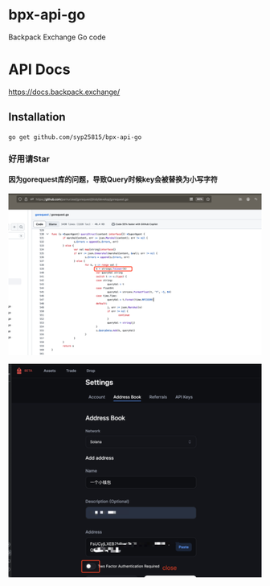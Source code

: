 # bpx-api-go

Backpack Exchange Go code


# API Docs
https://docs.backpack.exchange/

## Installation
`go get github.com/syp25815/bpx-api-go`

### 好用请Star

#### 因为gorequest库的问题，导致Query时候key会被替换为小写字符

![这是图片](assets/img/go-request-err.png "go request err")



![](assets/img/api-withdraw.png)